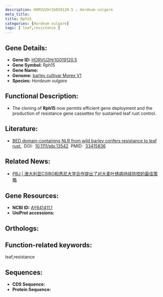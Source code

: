 ```yaml
---
description: HORVU2Hr1G019120.5 ; Hordeum vulgare
meta_title:
title: Rph15
categories: [Hordeum vulgare]
tags: [ leaf,resistance ]
---
```


## Gene Details:
- **Gene ID:**	[HORVU2Hr1G019120.5]()
- **Gene Symbol:** Rph15
- **Gene Name:** 
- **Genome:** [barley cultivar Morex V1]()
- **Species:** *Hordeum vulgare*

## Functional Description:
   - The cloning of **Rph15** now permits efficient gene deployment and the production of resistance gene cassettes for sustained leaf rust control.

## Literature:
   - [BED domain-containing NLR from wild barley confers resistance to leaf rust.]( https://onlinelibrary.wiley.com/doi/10.1111/pbi.13542)&nbsp;&nbsp;DOI:&nbsp;&nbsp;[10.1111/pbi.13542](https://onlinelibrary.wiley.com/doi/10.1111/pbi.13542)&nbsp;&nbsp;PMID:&nbsp;&nbsp;[33415836](https://pubmed.ncbi.nlm.nih.gov/33415836/)

## Related News:
   - [PBJ | 澳大利亚CSIRO和悉尼大学合作提出了对大麦叶锈病持续防控的最佳策略](https://mp.weixin.qq.com/s?__biz=Mzg3MDEwNDEyMg==&mid=2247503247&idx=1&sn=9607d8ffe3bef9ee931d38d4dba6f206&chksm=ce9060daf9e7e9ccaba25edaf2c999b6aefd5fcce526b7c1d5121f1a9b4a1f64c7361ed4fff8&scene=27#wechat_redirect)

## Gene Resources:
- **NCBI ID:** [AY641411.1](https://www.ncbi.nlm.nih.gov/gene/?term=AY641411.1)
- **UniProt accessions:** [](https://www.uniprot.org/uniprotkb//entry)

## Orthologs:


## Function-related keywords:
leaf,resistance

## Sequences:
- **CDS Sequence:**
- **Protein Sequence:**
